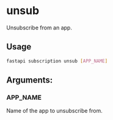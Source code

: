 # unsub

Unsubscribe from an app.

## Usage

```bash
fastapi subscription unsub [APP_NAME]
```

## Arguments:

### APP_NAME

Name of the app to unsubscribe from.
